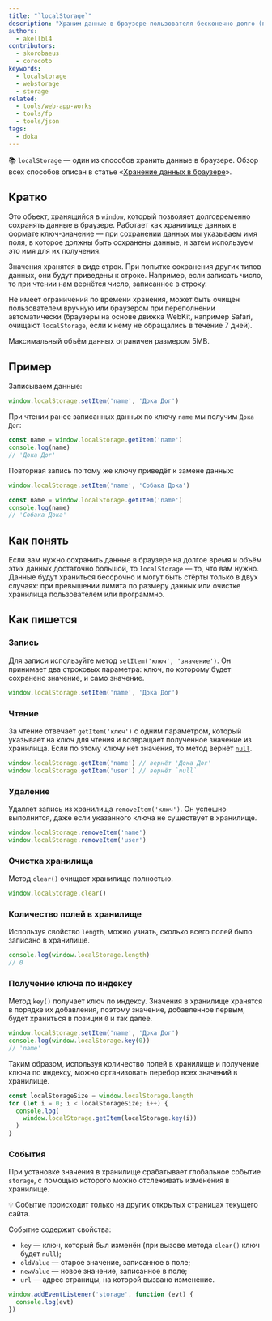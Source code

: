 ```yaml
---
title: "`localStorage`"
description: "Храним данные в браузере пользователя бесконечно долго (почти)."
authors:
  - akellbl4
contributors:
  - skorobaeus
  - corocoto
keywords:
  - localstorage
  - webstorage
  - storage
related:
  - tools/web-app-works
  - tools/fp
  - tools/json
tags:
  - doka
---
```


<aside>

📚 `localStorage` — один из способов хранить данные в браузере. Обзор всех способов описан в статье «[Хранение данных в браузере](/tools/browsers-storages/)».

</aside>

## Кратко

Это объект, хранящийся в `window`, который позволяет долговременно сохранять данные в браузере. Работает как хранилище данных в формате ключ-значение — при сохранении данных мы указываем имя поля, в которое должны быть сохранены данные, и затем используем это имя для их получения.

Значения хранятся в виде строк. При попытке сохранения других типов данных, они будут приведены к строке. Например, если записать число, то при чтении нам вернётся число, записанное в строку.

Не имеет ограничений по времени хранения, может быть очищен пользователем вручную или браузером при переполнении автоматически (браузеры на основе движка WebKit, например Safari, очищают `localStorage`, если к нему не обращались в течение 7 дней).

Максимальный объём данных ограничен размером 5MB.

## Пример

Записываем данные:

```js
window.localStorage.setItem('name', 'Дока Дог')
```

При чтении ранее записанных данных по ключу `name` мы получим `Дока Дог`:

```js
const name = window.localStorage.getItem('name')
console.log(name)
// 'Дока Дог'
```

Повторная запись по тому же ключу приведёт к замене данных:

```js
window.localStorage.setItem('name', 'Собака Дока')

const name = window.localStorage.getItem('name')
console.log(name)
// 'Собака Дока'
```

## Как понять

Если вам нужно сохранить данные в браузере на долгое время и объём этих данных достаточно большой, то `localStorage` — то, что вам нужно. Данные будут храниться бессрочно и могут быть стёрты только в двух случаях: при превышении лимита по размеру данных или очистке хранилища пользователем или программно.

## Как пишется

### Запись

Для записи используйте метод `setItem('ключ', 'значение')`. Он принимает два строковых параметра: ключ, по которому будет сохранено значение, и само значение.

```js
window.localStorage.setItem('name', 'Дока Дог')
```

### Чтение

За чтение отвечает `getItem('ключ')` с одним параметром, который указывает на ключ для чтения и возвращает полученное значение из хранилища. Если по этому ключу нет значения, то метод вернёт [`null`](/js/null-primitive/).

```js
window.localStorage.getItem('name') // вернёт 'Дока Дог'
window.localStorage.getItem('user') // вернёт `null`
```

### Удаление

Удаляет запись из хранилища `removeItem('ключ')`. Он успешно выполнится, даже если указанного ключа не существует в хранилище.

```js
window.localStorage.removeItem('name')
window.localStorage.removeItem('user')
```

### Очистка хранилища

Метод `clear()` очищает хранилище полностью.

```js
window.localStorage.clear()
```

### Количество полей в хранилище

Используя свойство `length`, можно узнать, сколько всего полей было записано в хранилище.

```js
console.log(window.localStorage.length)
// 0
```

### Получение ключа по индексу

Метод `key()` получает ключ по индексу. Значения в хранилище хранятся в порядке их добавления, поэтому значение, добавленное первым, будет храниться в позиции `0` и так далее.

```js
window.localStorage.setItem('name', 'Дока Дог')
console.log(window.localStorage.key(0))
// 'name'
```

Таким образом, используя количество полей в хранилище и получение ключа по индексу, можно организовать перебор всех значений в хранилище.

```js
const localStorageSize = window.localStorage.length
for (let i = 0; i < localStorageSize; i++) {
  console.log(
    window.localStorage.getItem(localStorage.key(i))
  )
}
```

### События

При установке значения в хранилище срабатывает глобальное событие `storage`, с помощью которого можно отслеживать изменения в хранилище.

💡 Событие происходит только на других открытых страницах текущего сайта.

Событие содержит свойства:

- `key` — ключ, который был изменён (при вызове метода `clear()` ключ будет `null`);
- `oldValue` — старое значение, записанное в поле;
- `newValue` — новое значение, записанное в поле;
- `url` — адрес страницы, на которой вызвано изменение.

```js
window.addEventListener('storage', function (evt) {
  console.log(evt)
})
```
